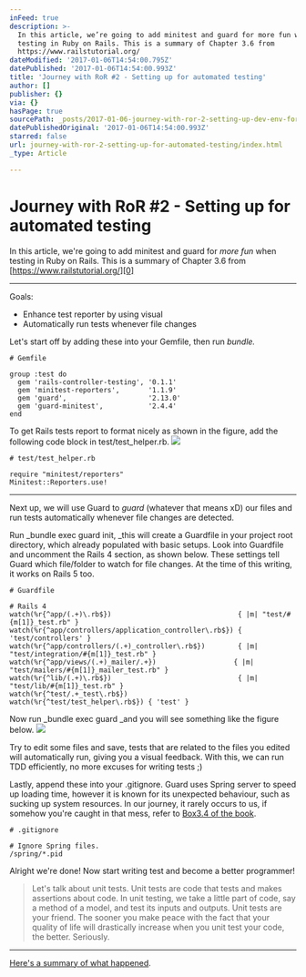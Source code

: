 ```yaml
---
inFeed: true
description: >-
  In this article, we’re going to add minitest and guard for more fun when
  testing in Ruby on Rails. This is a summary of Chapter 3.6 from
  https://www.railstutorial.org/
dateModified: '2017-01-06T14:54:00.795Z'
datePublished: '2017-01-06T14:54:00.993Z'
title: 'Journey with RoR #2 - Setting up for automated testing'
author: []
publisher: {}
via: {}
hasPage: true
sourcePath: _posts/2017-01-06-journey-with-ror-2-setting-up-dev-env-for-testing.md
datePublishedOriginal: '2017-01-06T14:54:00.993Z'
starred: false
url: journey-with-ror-2-setting-up-for-automated-testing/index.html
_type: Article

---
```

# Journey with RoR \#2 - Setting up for automated testing

In this article, we're going to add minitest and guard for _more fun_ when testing in Ruby on Rails. This is a summary of Chapter 3.6 from [https://www.railstutorial.org/][0]

---

Goals:

* Enhance test reporter by using visual
* Automatically run tests whenever file changes

Let's start off by adding these into your Gemfile, then run _bundle._

    # Gemfile
    
    group :test do
      gem 'rails-controller-testing', '0.1.1'
      gem 'minitest-reporters',       '1.1.9'
      gem 'guard',                    '2.13.0'
      gem 'guard-minitest',           '2.4.4'
    end

To get Rails tests report to format nicely as shown in the figure, add the following code block in test/test\_helper.rb.
![](https://the-grid-user-content.s3-us-west-2.amazonaws.com/a090dd0b-4c1a-4c38-8fb5-89b1f80ba4f3.png)

    # test/test_helper.rb
    
    require "minitest/reporters"
    Minitest::Reporters.use!

---

Next up, we will use Guard to _guard_ (whatever that means xD) our files and run tests automatically whenever file changes are detected.

Run _bundle exec guard init, _this will create a Guardfile in your project root directory, which already populated with basic setups. Look into Guardfile and uncomment the Rails 4 section, as shown below. These settings tell Guard which file/folder to watch for file changes. At the time of this writing, it works on Rails 5 too.

    # Guardfile
    
    # Rails 4
    watch(%r{^app/(.+)\.rb$})                               { |m| "test/#{m[1]}_test.rb" }
    watch(%r{^app/controllers/application_controller\.rb$}) { 'test/controllers' }
    watch(%r{^app/controllers/(.+)_controller\.rb$})        { |m| "test/integration/#{m[1]}_test.rb" }
    watch(%r{^app/views/(.+)_mailer/.+})                   { |m| "test/mailers/#{m[1]}_mailer_test.rb" }
    watch(%r{^lib/(.+)\.rb$})                               { |m| "test/lib/#{m[1]}_test.rb" }
    watch(%r{^test/.+_test\.rb$})
    watch(%r{^test/test_helper\.rb$}) { 'test' }

Now run _bundle exec guard _and you will see something like the figure below.
![](https://the-grid-user-content.s3-us-west-2.amazonaws.com/ebc9cdb5-c852-48c5-8ad2-4844cb9ab3c9.png)

Try to edit some files and save, tests that are related to the files you edited will automatically run, giving you a visual feedback. With this, we can run TDD efficiently, no more excuses for writing tests ;)

Lastly, append these into your .gitignore. Guard uses Spring server to speed up loading time, however it is known for its unexpected behaviour, such as sucking up system resources. In our journey, it rarely occurs to us, if somehow you're caught in that mess, refer to [Box3.4 of the book][1].

    # .gitignore
    
    # Ignore Spring files.
    /spring/*.pid

Alright we're done! Now start writing test and become a better programmer!

> Let's talk about unit tests. Unit tests are code that tests and makes assertions about code. In unit testing, we take a little part of code, say a method of a model, and test its inputs and outputs. Unit tests are your friend. The sooner you make peace with the fact that your quality of life will drastically increase when you unit test your code, the better. Seriously. 

---

[Here's a summary of what happened][2].

[0]: https://www.railstutorial.org/ "The Ruby On Rails Tutorial"
[1]: https://www.railstutorial.org/book/_single-page#aside-processes "The Ruby On Rails Tutorial"
[2]: https://gist.github.com/alvinthen/e19337e06cdf0c4a3034e2fbf81a90a5